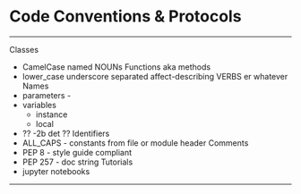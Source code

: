 # Code Conventions & Protocols
****
Classes
  * CamelCase named NOUNs
Functions aka methods
  * lower_case underscore separated affect-describing VERBS er whatever
Names
  * parameters - 
  * variables
    * instance
    * local
  * ?? -2b det ??
Identifiers
  * ALL_CAPS - constants from file or module header
Comments
  * PEP 8 - style guide compliant
  * PEP 257 - doc string
Tutorials
  * jupyter notebooks
****
